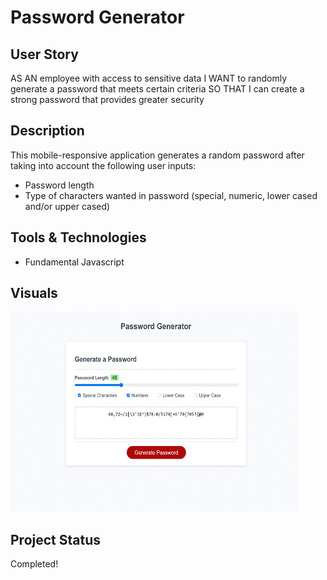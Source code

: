 # Password Generator

## User Story 

AS AN employee with access to sensitive data
I WANT to randomly generate a password that meets certain criteria
SO THAT I can create a strong password that provides greater security

## Description

This mobile-responsive application generates a random password after taking into account the following user inputs: 
* Password length
* Type of characters wanted in password (special, numeric, lower cased and/or upper cased)

## Tools & Technologies 

* Fundamental Javascript 

## Visuals 

<img src="Visual.gif" width="460px" height="320px" alt="Screenshot of Password Generator">

## Project Status

Completed!
